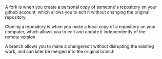A fork is when you create a personal copy of someone's repository on your github account, which allows you to edit it without changing the original repository.

Cloning a repository is when you make a local copy of a repository on your computer, which allows you to edit and update it independently of the remote version. 

A branch allows you to make a change/edit without disrupting the existing work, and can later be merged into the original branch. 
